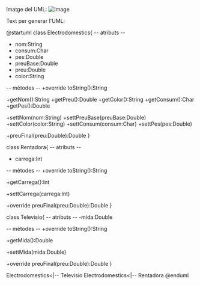 Imatge del UML:
![image](https://github.com/N0mbreP/Electrodomestics/assets/109170634/e31d2e9b-58b3-4af6-b743-b935c83b70eb)

Text per generar l'UML:

@startuml
class Electrodomestics{
-- atributs --
- nom:String
- consum:Char
- pes:Double
- preuBase:Double
- preu:Double
- color:String

-- mètodes --
+override toString():String

+getNom():String
+getPreu():Double
+getColor():String
+getConsum():Char
+getPes():Double

+settNom(nom:String)
+settPreuBase(preuBase:Double)
+settColor(color:String)
+settConsum(consum:Char)
+settPes(pes:Double)

+preuFinal(preu:Double):Double
         }

class Rentadora{
-- atributs --
- carrega:Int

-- mètodes --
+override toString():String

+getCarrega():Int

+settCarrega(carrega:Int)

+override preuFinal(preu:Double):Double
         }

class Televisio{
-- atributs --
-mida:Double

-- mètodes --
+override toString():String

+getMida():Double

+settMida(mida:Double)

+override preuFinal(preu:Double):Double
         }

Electrodomestics<|-- Televisio
Electrodomestics<|-- Rentadora
@enduml

